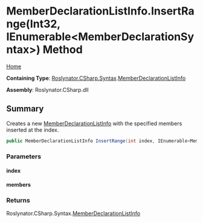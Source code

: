# MemberDeclarationListInfo\.InsertRange\(Int32, IEnumerable\<MemberDeclarationSyntax>\) Method <a name="_Top"></a>

[Home](../../../../../README.md)

**Containing Type**: [Roslynator.CSharp.Syntax](../../README.md#_Top)\.[MemberDeclarationListInfo](../README.md#_Top)

**Assembly**: Roslynator\.CSharp\.dll

## Summary

Creates a new [MemberDeclarationListInfo](../README.md#_Top) with the specified members inserted at the index\.

```csharp
public MemberDeclarationListInfo InsertRange(int index, IEnumerable<MemberDeclarationSyntax> members)
```

### Parameters

#### index

#### members

### Returns

Roslynator\.CSharp\.Syntax\.[MemberDeclarationListInfo](../README.md#_Top)

